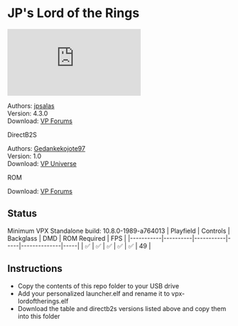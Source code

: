 # JP's Lord of the Rings

![Table Preview](https://www.vpforums.org/index.php?app=downloads&module=display&section=screenshot&record=114170&id=12898&full=1)

Authors: [jpsalas](https://www.vpforums.org/index.php?s=543a5ca562cc33a89debe8ace8834f1e&showuser=277)  
Version: 4.3.0  
Download: [VP Forums](https://www.vpforums.org/index.php?app=downloads&showfile=12898)

DirectB2S

Authors: [Gedankekojote97](https://vpuniverse.com/profile/42203-gedankekojote97/)  
Version: 1.0  
Download: [VP Universe](https://vpuniverse.com/files/file/8829-lord-of-the-rings-authentic-fantasy/)

ROM

Download: [VP Forums](https://www.vpforums.org/index.php?app=downloads&showfile=7316)

## Status 

Minimum VPX Standalone build: 10.8.0-1989-a764013
| Playfield | Controls | Backglass | DMD | ROM Required | FPS | 
|-----------|----------|-----------|-----|--------------|-----|
| :white_check_mark: | :white_check_mark: | :white_check_mark: | :white_check_mark: | :white_check_mark: | 49 |

## Instructions

- Copy the contents of this repo folder to your USB drive
- Add your personalized launcher.elf and rename it to vpx-lordoftherings.elf
- Download the table and directb2s versions listed above and copy them into this folder